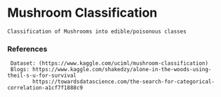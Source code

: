 # Mushroom Classification

    Classification of Mushrooms into edible/poisonous classes
    
 ### References
     Dataset: (https://www.kaggle.com/uciml/mushroom-classification)
     Blogs: https://www.kaggle.com/shakedzy/alone-in-the-woods-using-theil-s-u-for-survival
            https://towardsdatascience.com/the-search-for-categorical-correlation-a1cf7f1888c9
            
